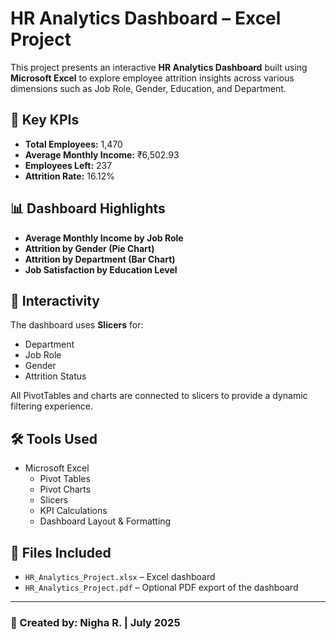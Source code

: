 # HR Analytics Dashboard – Excel Project

This project presents an interactive **HR Analytics Dashboard** built using **Microsoft Excel** to explore employee attrition insights across various dimensions such as Job Role, Gender, Education, and Department.

## 📌 Key KPIs
- **Total Employees:** 1,470  
- **Average Monthly Income:** ₹6,502.93  
- **Employees Left:** 237  
- **Attrition Rate:** 16.12%

## 📊 Dashboard Highlights
- **Average Monthly Income by Job Role**  
- **Attrition by Gender (Pie Chart)**  
- **Attrition by Department (Bar Chart)**  
- **Job Satisfaction by Education Level**

## 🧩 Interactivity
The dashboard uses **Slicers** for:
- Department  
- Job Role  
- Gender  
- Attrition Status

All PivotTables and charts are connected to slicers to provide a dynamic filtering experience.

## 🛠 Tools Used
- Microsoft Excel
  - Pivot Tables
  - Pivot Charts
  - Slicers
  - KPI Calculations
  - Dashboard Layout & Formatting

## 📁 Files Included
- `HR_Analytics_Project.xlsx` – Excel dashboard  
- `HR_Analytics_Project.pdf` – Optional PDF export of the dashboard  

---

### 📅 Created by: Nigha R. | July 2025


